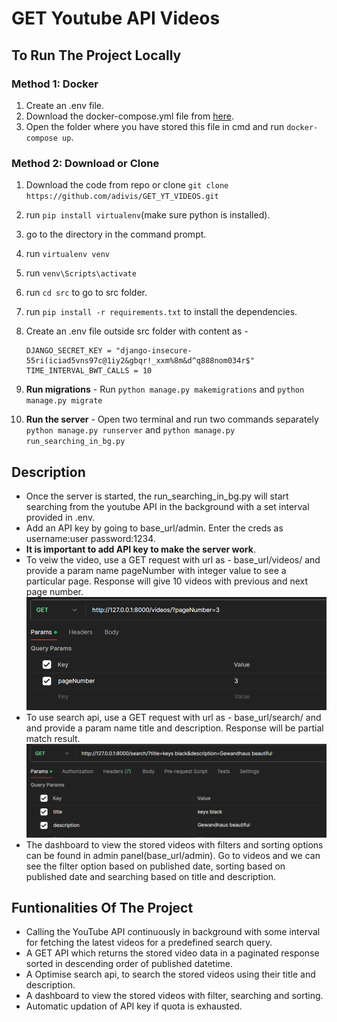 # GET Youtube API Videos

## To Run The Project Locally

### Method 1: Docker

1. Create an .env file.
2. Download the docker-compose.yml file from [here](https://github.com/adivis/GET_YT_VIDEOS/blob/main/docker-compose.yml).
3. Open the folder where you have stored this file in cmd and run `docker-compose up`.

### Method 2: Download or Clone

1. Download the code from repo or clone `git clone https://github.com/adivis/GET_YT_VIDEOS.git`
2. run `pip install virtualenv`(make sure python is installed).
3. go to the directory in the command prompt.
4. run `virtualenv venv`
5. run `venv\Scripts\activate`
6. run `cd src` to go to src folder.
7. run `pip install -r requirements.txt` to install the dependencies.
8. Create an .env file outside src folder with content as -

   ```
   DJANGO_SECRET_KEY = "django-insecure-55ri(iciad5vns97c@1iy2&gbqr!_xxm%8m&d^q888nom034r$"
   TIME_INTERVAL_BWT_CALLS = 10
   ```

9. **Run migrations** - Run `python manage.py makemigrations` and `python manage.py migrate`

10. **Run the server** - Open two terminal and run two commands separately `python manage.py runserver` and `python manage.py run_searching_in_bg.py`

## Description

- Once the server is started, the run_searching_in_bg.py will start searching from the youtube API in the background with a set interval provided in .env.
- Add an API key by going to base_url/admin. Enter the creds as username:user password:1234.
- **It is important to add API key to make the server work**.
- To veiw the video, use a GET request with url as - base_url/videos/ and provide a param name pageNumber with integer value to see a particular page. Response will give 10 videos with previous and next page number.
  ![Alt text](image-1.png)
- To use search api, use a GET request with url as - base_url/search/ and and provide a param name title and description. Response will be partial match result.
  ![Alt text](image.png)
- The dashboard to view the stored videos with filters and sorting options can be found in admin panel(base_url/admin). Go to videos and we can see the filter option based on published date, sorting based on published date and searching based on title and description.

## Funtionalities Of The Project

- Calling the YouTube API continuously in background with some interval for fetching the latest videos for a predefined search query.
- A GET API which returns the stored video data in a paginated response sorted in descending order of published datetime.
- A Optimise search api, to search the stored videos using their title and description.
- A dashboard to view the stored videos with filter, searching and sorting.
- Automatic updation of API key if quota is exhausted.
